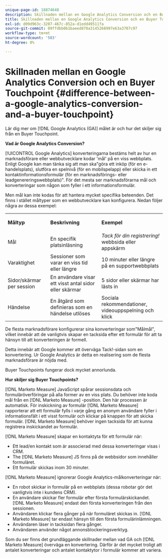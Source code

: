 ```yaml
---
unique-page-id: 18874648
description: Skillnaden mellan en Google Analytics Conversion och en Buyer Touchpoint - [!DNL Marketo Measure] - Produktdokumentation
title: Skillnaden mellan en Google Analytics Conversion och en Buyer Touchpoint
exl-id: d09d963c-3207-467c-852a-d1edd49511fa
source-git-commit: 09ffdbb0b1baeed870a3145268997e63a3707c97
workflow-type: tm+mt
source-wordcount: '503'
ht-degree: 0%

---
```


# Skillnaden mellan en Google Analytics Conversion och en Buyer Touchpoint {#difference-between-a-google-analytics-conversion-and-a-buyer-touchpoint}

Lär dig mer om [!DNL Google Analytics (GA)] målet är och hur det skiljer sig från en Buyer Touchpoint.

**Vad är Google Analytics Conversion?**

[!UICONTROL Google Analytics] konverteringarna bestäms helt av hur en marknadsförare eller webbutvecklare kodar &#39;mål&#39; på en viss webbplats. Enligt Google kan man tänka sig att man ska&quot;göra ett inköp (för en e-handelsplats), slutföra en spelnivå (för en mobilspelapp) eller skicka in ett kontaktinformationsformulär (för en marknadsförings- eller leadgenereringswebbplats)&quot;. För det mesta ser marknadsförarna mål och konverteringar som någon som fyller i ett informationsformulär.

Men mål kan inte kodas för att hantera mycket specifika beteenden. Det finns i stället måltyper som en webbutvecklare kan konfigurera. Nedan följer några av dessa exempel:

<table> 
 <colgroup> 
  <col> 
  <col> 
  <col> 
 </colgroup> 
 <tbody> 
  <tr> 
   <td><strong>Måltyp</strong></td> 
   <td><p><strong>Beskrivning</strong></p></td> 
   <td><strong>Exempel</strong></td> 
  </tr> 
  <tr> 
   <td><p>Mål</p></td> 
   <td>En specifik platsinläsning</td> 
   <td><em>Tack för din registrering!</em> webbsida eller appskärm</td> 
  </tr> 
  <tr> 
   <td>Varaktighet</td> 
   <td>Sessioner som varar en viss tid eller längre</td> 
   <td>10 minuter eller längre på en supportwebbplats</td> 
  </tr> 
  <tr> 
   <td>Sidor/skärmar per session</td> 
   <td>En användare visar ett visst antal sidor eller skärmar</td> 
   <td>5 sidor eller skärmar har lästs in</td> 
  </tr> 
  <tr> 
   <td>Händelse</td> 
   <td>En åtgärd som definieras som en händelse utlöses</td> 
   <td>Sociala rekommendationer, videouppspelning och klick</td> 
  </tr> 
 </tbody> 
</table>

De flesta marknadsförare konfigurerar sina konverteringar som&quot;Målmål&quot;, vilket innebär att de vanligtvis skapar en tacksida efter ett formulär för att ta hänsyn till att konverteringen är formell.

Detta innebär att Google kommer att överväga Tack!-sidan som en konvertering. Ur Google Analytics är detta en realisering som de flesta marknadsförare är nöjda med.

Buyer Touchpoints fungerar dock mycket annorlunda.

**Hur skiljer sig Buyer Touchpoints?**

[!DNL Marketo Measure] JavaScript spårar sessionsdata och formuläröverföringar på alla former av en viss plats. Du behöver inte koda mål från en [!DNL Marketo Measure] -position. Den här processen är automatisk. För inskickning av formulär [!DNL Marketo Measure] rapporterar att ett formulär fylls i varje gång en anonym användare fyller i informationsfält i ett visst formulär och klickar på knappen för att skicka formulär. [!DNL Marketo Measure] behöver ingen tacksida för att kunna registrera inskickandet av formulär.

[!DNL Marketo Measure] skapar en kontaktyta för ett formulär när:

* Ett lead/en kontakt som är associerad med dessa konverteringar visas i CRM.
* The [!DNL Marketo Measure] JS finns på de webbsidor som innehåller formuläret.
* Ett formulär skickas inom 30 minuter.

[!DNL Marketo Measure] ignorerar Google Analytics-målkonverteringar när:

* En robot skickar in formulär på en webbplats (dessa robotar gör det vanligtvis inte i kundens CRM).
* En användare skickar fler formulär efter första formulärskickandet. [!DNL Marketo Measure] endast den första konverteringen från den sessionen.
* Användaren klickar flera gånger på när formuläret skickas in. [!DNL Marketo Measure] tar endast hänsyn till den första formulärinlämningen.
* Användaren läser in tacksidan flera gånger.
* Användaren använder något annonsblockeringsverktyg.

Som du ser finns det grundläggande skillnader mellan vad GA och [!DNL Marketo Measure] överväga en konvertering. Därför är det mycket troligt att antalet konverteringar och antalet kontaktytor i formulär kommer att variera.
